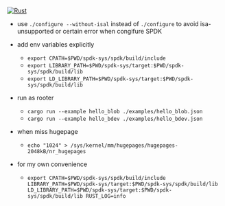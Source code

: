 
[![Rust](https://github.com/madsys-dev/async-spdk/workflows/Rust/badge.svg?branch=main)](https://github.com/madsys-dev/async-spdk/actions)

- use `./configure --without-isal` instead of `./configure` to avoid isa-unsupported or certain error when congifure SPDK
- add env variables explicitly 
    - `export CPATH=$PWD/spdk-sys/spdk/build/include`
    - `export LIBRARY_PATH=$PWD/spdk-sys/target:$PWD/spdk-sys/spdk/build/lib`
    - `export LD_LIBRARY_PATH=$PWD/spdk-sys/target:$PWD/spdk-sys/spdk/build/lib`
- run as rooter
    - `cargo run --example hello_blob ./examples/hello_blob.json`
    - `cargo run --example hello_bdev ./examples/hello_bdev.json`
- when miss hugepage
    - `echo "1024" > /sys/kernel/mm/hugepages/hugepages-2048kB/nr_hugepages`

- for my own convenience
    - `export CPATH=$PWD/spdk-sys/spdk/build/include LIBRARY_PATH=$PWD/spdk-sys/target:$PWD/spdk-sys/spdk/build/lib LD_LIBRARY_PATH=$PWD/spdk-sys/target:$PWD/spdk-sys/spdk/build/lib RUST_LOG=info`
